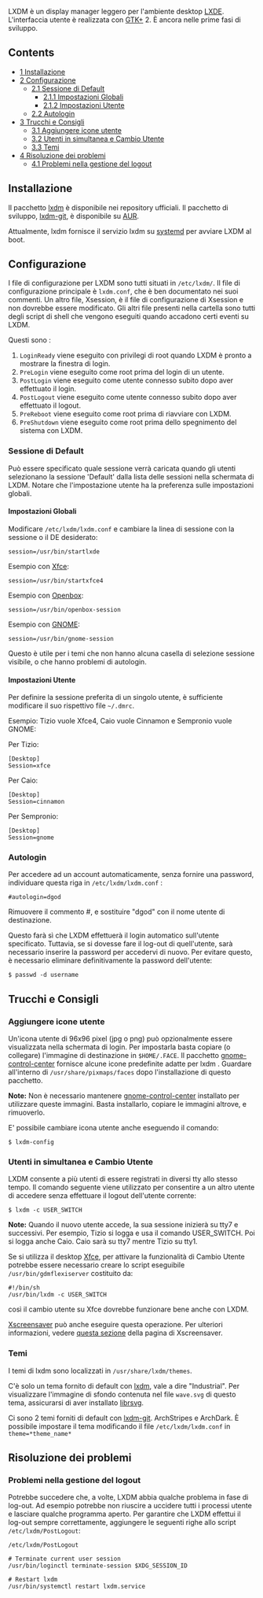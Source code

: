 LXDM è un display manager leggero per l'ambiente desktop [LXDE](/index.php/LXDE_(Italiano) "LXDE (Italiano)"). L'interfaccia utente è realizzata con [GTK+](/index.php/GTK%2B_(Italiano) "GTK+ (Italiano)") 2\. È ancora nelle prime fasi di sviluppo.

## Contents

*   [1 Installazione](#Installazione)
*   [2 Configurazione](#Configurazione)
    *   [2.1 Sessione di Default](#Sessione_di_Default)
        *   [2.1.1 Impostazioni Globali](#Impostazioni_Globali)
        *   [2.1.2 Impostazioni Utente](#Impostazioni_Utente)
    *   [2.2 Autologin](#Autologin)
*   [3 Trucchi e Consigli](#Trucchi_e_Consigli)
    *   [3.1 Aggiungere icone utente](#Aggiungere_icone_utente)
    *   [3.2 Utenti in simultanea e Cambio Utente](#Utenti_in_simultanea_e_Cambio_Utente)
    *   [3.3 Temi](#Temi)
*   [4 Risoluzione dei problemi](#Risoluzione_dei_problemi)
    *   [4.1 Problemi nella gestione del logout](#Problemi_nella_gestione_del_logout)

## Installazione

Il pacchetto [lxdm](https://www.archlinux.org/packages/?name=lxdm) è disponibile nei repository ufficiali. Il pacchetto di sviluppo, [lxdm-git](https://aur.archlinux.org/packages/lxdm-git/), è disponibile su [AUR](/index.php/Arch_User_Repository_(Italiano) "Arch User Repository (Italiano)").

Attualmente, lxdm fornisce il servizio lxdm su [systemd](/index.php/Systemd_(Italiano) "Systemd (Italiano)") per avviare LXDM al boot.

## Configurazione

I file di configurazione per LXDM sono tutti situati in `/etc/lxdm/`. Il file di configurazione principale è `lxdm.conf`, che è ben documentato nei suoi commenti. Un altro file, Xsession, è il file di configurazione di Xsession e non dovrebbe essere modificato. Gli altri file presenti nella cartella sono tutti degli script di shell che vengono eseguiti quando accadono certi eventi su LXDM.

Questi sono :

1.  `LoginReady` viene eseguito con privilegi di root quando LXDM è pronto a mostrare la finestra di login.
2.  `PreLogin` viene eseguito come root prima del login di un utente.
3.  `PostLogin` viene eseguito come utente connesso subito dopo aver effettuato il login.
4.  `PostLogout` viene eseguito come utente connesso subito dopo aver effettuato il logout.
5.  `PreReboot` viene eseguito come root prima di riavviare con LXDM.
6.  `PreShutdown` viene eseguito come root prima dello spegnimento del sistema con LXDM.

### Sessione di Default

Può essere specificato quale sessione verrà caricata quando gli utenti selezionano la sessione 'Default' dalla lista delle sessioni nella schermata di LXDM. Notare che l'impostazione utente ha la preferenza sulle impostazioni globali.

#### Impostazioni Globali

Modificare `/etc/lxdm/lxdm.conf` e cambiare la linea di sessione con la sessione o il DE desiderato:

 `session=/usr/bin/startlxde` 

Esempio con [Xfce](/index.php/Xfce_(Italiano) "Xfce (Italiano)"):

 `session=/usr/bin/startxfce4` 

Esempio con [Openbox](/index.php/Openbox_(Italiano) "Openbox (Italiano)"):

 `session=/usr/bin/openbox-session` 

Esempio con [GNOME](/index.php/GNOME_(Italiano) "GNOME (Italiano)"):

 `session=/usr/bin/gnome-session` 

Questo è utile per i temi che non hanno alcuna casella di selezione sessione visibile, o che hanno problemi di autologin.

#### Impostazioni Utente

Per definire la sessione preferita di un singolo utente, è sufficiente modificare il suo rispettivo file `~/.dmrc`.

Esempio: Tizio vuole Xfce4, Caio vuole Cinnamon e Sempronio vuole GNOME:

Per Tizio:

```
[Desktop]
Session=xfce

```

Per Caio:

```
[Desktop]
Session=cinnamon

```

Per Sempronio:

```
[Desktop]
Session=gnome

```

### Autologin

Per accedere ad un account automaticamente, senza fornire una password, individuare questa riga in `/etc/lxdm/lxdm.conf` :

```
#autologin=dgod

```

Rimuovere il commento #, e sostituire "dgod" con il nome utente di destinazione.

Questo farà sì che LXDM effettuerà il login automatico sull'utente specificato. Tuttavia, se si dovesse fare il log-out di quell'utente, sarà necessario inserire la password per accedervi di nuovo. Per evitare questo, è necessario eliminare definitivamente la password dell'utente:

```
$ passwd -d username

```

## Trucchi e Consigli

### Aggiungere icone utente

Un'icona utente di 96x96 pixel (jpg o png) può opzionalmente essere visualizzata nella schermata di login. Per impostarla basta copiare (o collegare) l'immagine di destinazione in `$HOME/.FACE`. Il pacchetto [gnome-control-center](https://www.archlinux.org/packages/?name=gnome-control-center) fornisce alcune icone predefinite adatte per lxdm . Guardare all'interno di `/usr/share/pixmaps/faces` dopo l'installazione di questo pacchetto.

**Note:** Non è necessario mantenere [gnome-control-center](https://www.archlinux.org/packages/?name=gnome-control-center) installato per utilizzare queste immagini. Basta installarlo, copiare le immagini altrove, e rimuoverlo.

E' possibile cambiare icona utente anche eseguendo il comando:

```
$ lxdm-config

```

### Utenti in simultanea e Cambio Utente

LXDM consente a più utenti di essere registrati in diversi tty allo stesso tempo. Il comando seguente viene utilizzato per consentire a un altro utente di accedere senza effettuare il logout dell'utente corrente:

```
$ lxdm -c USER_SWITCH

```

**Note:** Quando il nuovo utente accede, la sua sessione inizierà su tty7 e successivi. Per esempio, Tizio si logga e usa il comando USER_SWITCH. Poi si logga anche Caio. Caio sarà su tty7 mentre Tizio su tty1.

Se si utilizza il desktop [Xfce](/index.php/Xfce_(Italiano) "Xfce (Italiano)"), per attivare la funzionalità di Cambio Utente potrebbe essere necessario creare lo script eseguibile `/usr/bin/gdmflexiserver` costituito da:

```
#!/bin/sh
/usr/bin/lxdm -c USER_SWITCH

```

così il cambio utente su Xfce dovrebbe funzionare bene anche con LXDM.

[Xscreensaver](/index.php/Xscreensaver_(Italiano) "Xscreensaver (Italiano)") può anche eseguire questa operazione. Per ulteriori informazioni, vedere [questa sezione](/index.php/Xscreensaver_(Italiano)#LXDM "Xscreensaver (Italiano)") della pagina di Xscreensaver.

### Temi

I temi di lxdm sono localizzati in `/usr/share/lxdm/themes`.

C'è solo un tema fornito di default con [lxdm](https://www.archlinux.org/packages/?name=lxdm), vale a dire "Industrial". Per visualizzare l'immagine di sfondo contenuta nel file `wave.svg` di questo tema, assicurarsi di aver installato [librsvg](https://www.archlinux.org/packages/?name=librsvg).

Ci sono 2 temi forniti di default con [lxdm-git](https://aur.archlinux.org/packages/lxdm-git/). ArchStripes e ArchDark. È possibile impostare il tema modificando il file `/etc/lxdm/lxdm.conf` in `theme=*theme_name*`

## Risoluzione dei problemi

### Problemi nella gestione del logout

Potrebbe succedere che, a volte, LXDM abbia qualche problema in fase di log-out. Ad esempio potrebbe non riuscire a uccidere tutti i processi utente e lasciare qualche programma aperto. Per garantire che LXDM effettui il log-out sempre correttamente, aggiungere le seguenti righe allo script `/etc/lxdm/PostLogout`:

 `/etc/lxdm/PostLogout` 
```
# Terminate current user session
/usr/bin/loginctl terminate-session $XDG_SESSION_ID

# Restart lxdm
/usr/bin/systemctl restart lxdm.service

```
